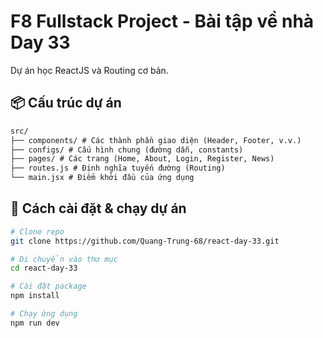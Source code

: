 # F8 Fullstack Project - Bài tập về nhà Day 33

Dự án học ReactJS và Routing cơ bản.

## 📦 Cấu trúc dự án

```txt
src/
├── components/ # Các thành phần giao diện (Header, Footer, v.v.)
├── configs/ # Cấu hình chung (đường dẫn, constants)
├── pages/ # Các trang (Home, About, Login, Register, News)
├── routes.js # Định nghĩa tuyến đường (Routing)
└── main.jsx # Điểm khởi đầu của ứng dụng
```
## 🚀 Cách cài đặt & chạy dự án

```bash
# Clone repo
git clone https://github.com/Quang-Trung-68/react-day-33.git

# Di chuyển vào thư mục
cd react-day-33

# Cài đặt package
npm install

# Chạy ứng dụng
npm run dev